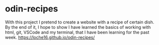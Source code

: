 # odin-recipes
With this project I pretend to create a website with a recipe of certain dish.
By the end of it, I hope to show I have learned the basics of working with html, git, VSCode and my terminal, that I have been learning for the past week.
https://loche16.github.io/odin-recipes/